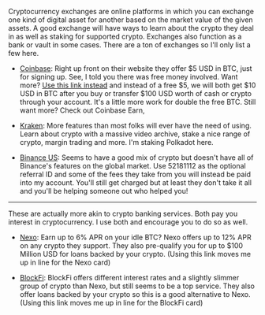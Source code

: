 Cryptocurrency exchanges are online platforms in which you can exchange one kind of digital asset for another based on the market value of the given assets. A good exchange will have ways to learn about the crypto they deal in as well as staking for supported crypto. Exchanges also function as a bank or vault in some cases. There are a ton of exchanges so I'll only list a few here.

- [Coinbase](https://www.coinbase.com/): Right up front on their website they offer $5 USD in BTC, just for signing up. See, I told you there was free money involved. Want more? [Use this link instead](https://www.coinbase.com/join/spann_z7n) and instead of a free $5, we will both get $10 USD in BTC after you buy or transfer $100 USD worth of cash or crypto through your account. It's a little more work for double the free BTC. Still want more? Check out Coinbase Earn,

- [Kraken](): More features than most folks will ever have the need of using. Learn about crypto with a massive video archive, stake a nice range of crypto, margin trading and more. I'm staking Polkadot here.

- [Binance US](https://binance.us): Seems to have a good mix of crypto but doesn't have all of Binance's features on the global market. Use 52181112 as the optional referral ID and some of the fees they take from you will instead be paid into my account. You'll still get charged but at least they don't take it all and you'll be helping someone out who helped you! 

---

These are actually more akin to crypto banking services. Both pay you interest in cryptocurrency. I use both and encourage you to do so as well.

- [Nexo](https://nexo.io/?u=5fb567b98047051ebe62fd9b): Earn up to 6% APR on your idle BTC? Nexo offers up to 12% APR on any crypto they support. They also pre-qualify you for up to $100 Million USD for loans backed by your crypto. (Using this link moves me up in line for the Nexo card)

- [BlockFi](https://blockfi.com/?ref=e5f174eb): BlockFi offers different interest rates and a slightly slimmer group of crypto than Nexo, but still seems to be a top service. They also offer loans backed by your crypto so this is a good alternative to Nexo. (Using this link moves me up in line for the BlockFi card)

